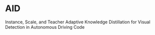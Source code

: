# AID
Instance, Scale, and Teacher Adaptive Knowledge Distillation for Visual Detection in Autonomous Driving Code
